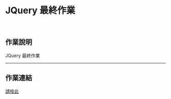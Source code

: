 # JQuery 最終作業
<br>
<h2>作業說明</h2>
<p>JQuery 最終作業</p>
<hr>
<h2>作業連結</h2>
<p><a href="https://asd25202002.github.io/Hex-School-JQuery/">請按此</p>
